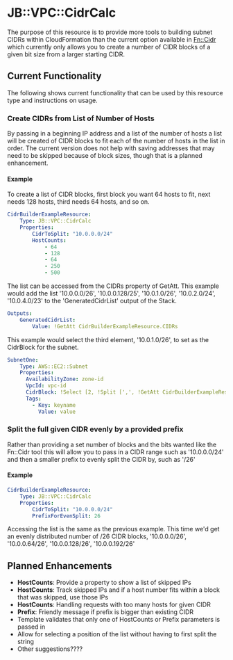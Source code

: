 # JB::VPC::CidrCalc

The purpose of this resource is to provide more tools to building subnet CIDRs within CloudFormation than the current option available in [Fn::Cidr](https://docs.aws.amazon.com/AWSCloudFormation/latest/UserGuide/intrinsic-function-reference-cidr.html) which currently only allows you to create a number of CIDR blocks of a given bit size from a larger starting CIDR.

## Current Functionality

The following shows current functionality that can be used by this resource type and instructions on usage.

### Create CIDRs from List of Number of Hosts

By passing in a beginning IP address and a list of the number of hosts a list will be created of CIDR blocks to fit each of the number of hosts in the list in order. The current version does not help with saving addresses that may need to be skipped because of block sizes, though that is a planned enhancement.

#### Example

To create a list of CIDR blocks, first block you want 64 hosts to fit, next needs 128 hosts, third needs 64 hosts, and so on.

```yaml
CidrBuilderExampleResource:
    Type: JB::VPC::CidrCalc
    Properties:
        CidrToSplit: "10.0.0.0/24"
        HostCounts:
            - 64
            - 128
            - 64
            - 250
            - 500
```

The list can be accessed from the CIDRs property of GetAtt. This example would add the list '10.0.0.0/26', '10.0.0.128/25', '10.0.1.0/26', '10.0.2.0/24', '10.0.4.0/23' to the 'GeneratedCidrList' output of the Stack.

```yaml
Outputs:
    GeneratedCidrList:
        Value: !GetAtt CidrBuilderExampleResource.CIDRs
```

This example would select the third element, '10.0.1.0/26', to set as the CidrBlock for the subnet.

```yaml
SubnetOne:
    Type: AWS::EC2::Subnet
    Properties:
      AvailabilityZone: zone-id
      VpcId: vpc-id
      CidrBlock: !Select [2, !Split [',', !GetAtt CidrBuilderExampleResource.CIDRs]]
      Tags:
        - Key: keyname
          Value: value
```


### Split the full given CIDR evenly by a provided prefix

Rather than providing a set number of blocks and the bits wanted like the Fn::Cidr tool this will allow you to pass in a CIDR range such as '10.0.0.0/24' and then a smaller prefix to evenly split the CIDR by, such as '/26'

#### Example

```yaml
CidrBuilderExampleResource:
    Type: JB::VPC::CidrCalc
    Properties:
        CidrToSplit: "10.0.0.0/24"
        PrefixForEvenSplit: 26
```

Accessing the list is the same as the previous example. This time we'd get an evenly distributed number of /26 CIDR blocks, '10.0.0.0/26', '10.0.0.64/26', '10.0.0.128/26', '10.0.0.192/26'

## Planned Enhancements

- **HostCounts**: Provide a property to show a list of skipped IPs
- **HostCounts**: Track skipped IPs and if a host number fits within a block that was skipped, use those IPs
- **HostCounts**: Handling requests with too many hosts for given CIDR
- **Prefix**: Friendly message if prefix is bigger than existing CIDR
- Template validates that only one of HostCounts or Prefix parameters is passed in
- Allow for selecting a position of the list without having to first split the string
- Other suggestions????